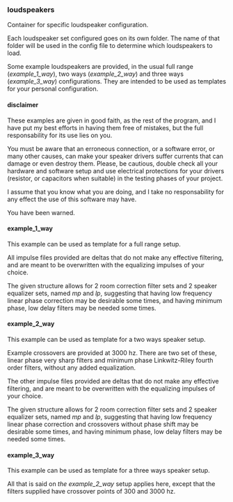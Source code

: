 ### loudspeakers
Container for specific loudspeaker configuration.

Each loudspeaker set configured goes on its own folder. The name of that folder will be used in the config file to determine which loudspeakers to load.

Some example loudspeakers are provided, in the usual full range (_example_1_way_), two ways (_example_2_way_) and three ways (_example_3_way_) configurations. They are intended to be used as templates for your personal configuration.

#### disclaimer

These examples are given in good faith, as the rest of the program, and I have put my best efforts in having them free of mistakes, but the full responsability for its use lies on you.

You must be aware that an erroneous connection, or a software error, or many other causes, can make your speaker drivers suffer currents that can damage or even destroy them. Please, be cautious, double check all your hardware and software setup and use electrical protections for your drivers (resistor, or capacitors when suitable) in the testing phases of your project.

I assume that you know what you are doing, and I take no responsability for any effect the use of this software may have.

You have been warned.

#### example_1_way

This example can be used as template for a full range setup.

All impulse files provided are deltas that do not make any effective filtering, and are meant to be overwritten with the equalizing impulses of your choice.

The given structure allows for 2 room correction filter sets and 2 speaker equalizer sets, named _mp_ and _lp_, suggesting that having low frequency linear phase correction may be desirable some times, and having minimum phase, low delay filters may be needed some times.

#### example_2_way

This example can be used as template for a two ways speaker setup.

Example crossovers are provided at 3000 hz. There are two set of these, linear phase very sharp filters and minimum phase Linkwitz-Riley fourth order filters, without any added equalization.

The other impulse files provided are deltas that do not make any effective filtering, and are meant to be overwritten with the equalizing impulses of your choice.

The given structure allows for 2 room correction filter sets and 2 speaker equalizer sets, named _mp_ and _lp_, suggesting that having low frequency linear phase correction and crossovers without phase shift may be desirable some times, and having minimum phase, low delay filters may be needed some times.

#### example_3_way

This example can be used as template for a three ways speaker setup.

All that is said on _the example_2_way_ setup applies here, except that the filters supplied have crossover points of 300 and 3000 hz.

